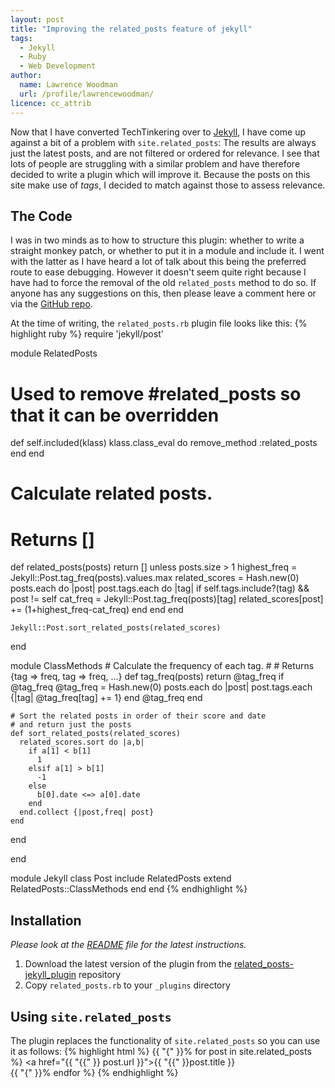 ```yaml
---
layout: post
title: "Improving the related_posts feature of jekyll"
tags:
  - Jekyll
  - Ruby
  - Web Development
author:
  name: Lawrence Woodman
  url: /profile/lawrencewoodman/
licence: cc_attrib
---
```

Now that I have converted TechTinkering over to [Jekyll](http://jekyllrb.com/), I have come up against a bit of a problem with `site.related_posts`: The results are always just the latest posts, and are not filtered or ordered for relevance.  I see that lots of people are struggling with a similar problem and have therefore decided to write a plugin which will improve it.  Because the posts on this site make use of _tags_, I decided to match against those to assess relevance.

## The Code
I was in two minds as to how to structure this plugin: whether to write a straight monkey patch, or whether to put it in a module and include it.  I went with the latter as I have heard a lot of talk about this being the preferred route to ease debugging.  However it doesn't seem quite right because I have had to force the removal of the old `related_posts` method to do so.  If anyone has any suggestions on this, then please leave a comment here or via the [GitHub repo](https://github.com/LawrenceWoodman/related_posts-jekyll_plugin).

At the time of writing, the `related_posts.rb` plugin file looks like this:
{% highlight ruby %}
require 'jekyll/post'

module RelatedPosts

  # Used to remove #related_posts so that it can be overridden
  def self.included(klass)
    klass.class_eval do
      remove_method :related_posts
    end
  end

  # Calculate related posts.
  #
  # Returns [<Post>]
  def related_posts(posts)
    return [] unless posts.size > 1
    highest_freq = Jekyll::Post.tag_freq(posts).values.max
    related_scores = Hash.new(0)
    posts.each do |post|
      post.tags.each do |tag|
        if self.tags.include?(tag) && post != self
          cat_freq = Jekyll::Post.tag_freq(posts)[tag]
          related_scores[post] += (1+highest_freq-cat_freq)
        end
      end
    end

    Jekyll::Post.sort_related_posts(related_scores)
  end

  module ClassMethods
    # Calculate the frequency of each tag.
    #
    # Returns {tag => freq, tag => freq, ...}
    def tag_freq(posts)
      return @tag_freq if @tag_freq
      @tag_freq = Hash.new(0)
      posts.each do |post|
        post.tags.each {|tag| @tag_freq[tag] += 1}
      end
      @tag_freq
    end

    # Sort the related posts in order of their score and date
    # and return just the posts
    def sort_related_posts(related_scores)
      related_scores.sort do |a,b|
        if a[1] < b[1]
          1
        elsif a[1] > b[1]
          -1
        else
          b[0].date <=> a[0].date
        end
      end.collect {|post,freq| post}
    end
  end

end

module Jekyll
  class Post
    include RelatedPosts
    extend RelatedPosts::ClassMethods
  end
end
{% endhighlight %}

## Installation
_Please look at the [README](https://github.com/LawrenceWoodman/related_posts-jekyll_plugin/blob/master/README.rdoc) file for the latest instructions._
1. Download the latest version of the plugin from the [related_posts-jekyll_plugin](https://github.com/LawrenceWoodman/related_posts-jekyll_plugin) repository
2. Copy `related_posts.rb` to your `_plugins` directory

## Using `site.related_posts`
The plugin replaces the functionality of `site.related_posts` so you
can use it as follows:
{% highlight html %}
{{ "{" }}% for post in site.related_posts %}
  <a href="{{ "{{" }} post.url }}">{{ "{{" }}post.title }}</a><br />
{{ "{" }}% endfor %}
{% endhighlight %}
